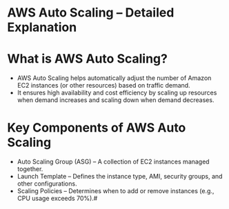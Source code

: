# AWS Auto Scaling – Detailed Explanation

# What is AWS Auto Scaling?
- AWS Auto Scaling helps automatically adjust the number of Amazon EC2 instances (or other resources) based on traffic demand. 
- It ensures high availability and cost efficiency by scaling up resources when demand increases and scaling down when demand decreases.

# Key Components of AWS Auto Scaling
- Auto Scaling Group (ASG) – A collection of EC2 instances managed together.
- Launch Template – Defines the instance type, AMI, security groups, and other configurations.
- Scaling Policies – Determines when to add or remove instances (e.g., CPU usage exceeds 70%).#